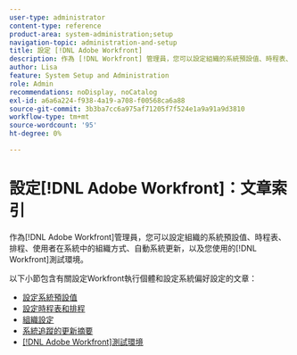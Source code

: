 ```yaml
---
user-type: administrator
content-type: reference
product-area: system-administration;setup
navigation-topic: administration-and-setup
title: 設定 [!DNL Adobe Workfront]
description: 作為 [!DNL Workfront] 管理員，您可以設定組織的系統預設值、時程表、排程、使用者在系統中的組織方式、自動系統更新，以及您使用的 [!DNL Workfront] 測試環境。
author: Lisa
feature: System Setup and Administration
role: Admin
recommendations: noDisplay, noCatalog
exl-id: a6a6a224-f938-4a19-a708-f00568ca6a88
source-git-commit: 3b3ba7cc6a975af71205f7f524e1a9a91a9d3810
workflow-type: tm+mt
source-wordcount: '95'
ht-degree: 0%

---
```


# 設定[!DNL Adobe Workfront]：文章索引

<!--Audited: 01/2024-->

作為[!DNL Adobe Workfront]管理員，您可以設定組織的系統預設值、時程表、排程、使用者在系統中的組織方式、自動系統更新，以及您使用的[!DNL Workfront]測試環境。

以下小節包含有關設定Workfront執行個體和設定系統偏好設定的文章：

* [設定系統預設值](../../administration-and-setup/set-up-workfront/configure-system-defaults/configure-system-defaults.md)
* [設定時程表和排程](../../administration-and-setup/set-up-workfront/configure-timesheets-schedules/configure-timesheets-and-schedules.md)
* [組織設定](../../administration-and-setup/set-up-workfront/organizational-setup/organizational-setup.md)
* [系統追蹤的更新摘要](../../administration-and-setup/set-up-workfront/system-tracked-update-feeds/system-tracked-updates-feeds.md)
* [[!DNL Adobe Workfront]測試環境](../../administration-and-setup/set-up-workfront/workfront-testing-environments/wf-testing-environments.md)
